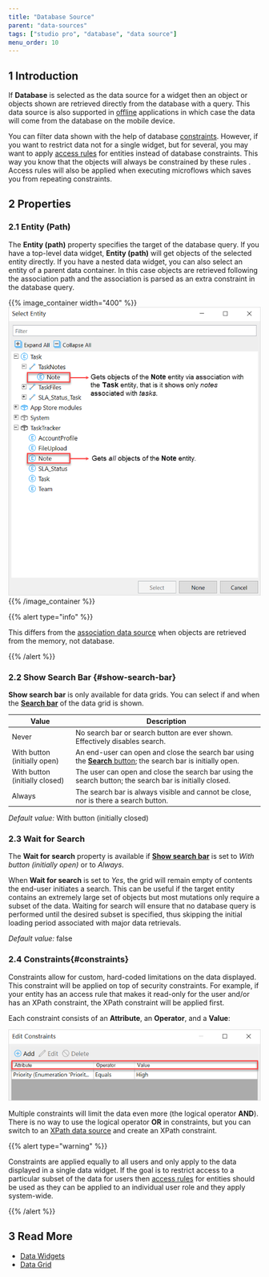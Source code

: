 ```yaml
---
title: "Database Source"
parent: "data-sources"
tags: ["studio pro", "database", "data source"]
menu_order: 10
---
```


## 1 Introduction

If **Database** is selected as the data source for a widget then an object or objects shown are retrieved directly from the database with a query. This data source is also supported in [offline](offline-first) applications in which case the data will come from the database on the mobile device.

You can filter data shown with the help of database [constraints](#constraints). However, if you want to restrict data not for a single widget, but for several, you may want to apply [access rules](access-rules) for entities instead of database constraints. This way you know that the objects will always be constrained by these rules . Access rules will also be applied when executing microflows which saves you from repeating constraints.

## 2 Properties

### 2.1 Entity (Path)

The **Entity (path)** property specifies the target of the database query. If you have a top-level data widget, **Entity (path)** will get objects of the selected entity directly. If you have a nested data widget, you can also select an entity of a parent data container. In this case objects are retrieved following the association path and the association is parsed as an extra constraint in the database query. 

{{% image_container width="400" %}}![Data Source Example](attachments/data-widgets/data-source-example.png)
{{% /image_container %}}

{{% alert type="info" %}}

This differs from the [association data source](association-source) when objects are retrieved from the memory, not database.

{{% /alert %}}

### 2.2 Show Search Bar {#show-search-bar}

**Show search bar** is only available for data grids. You can select if and when the **[Search bar](search-bar)** of the data grid is shown.

| Value | Description |
| --- | --- |
| Never | No search bar or search button are ever shown. Effectively disables search. |
| With button (initially open) | An end-user can open and close the search bar using the [**Search** button](control-bar#search-button); the search bar is initially open. |
| With button (initially closed) | The user can open and close the search bar using the search button; the search bar is initially closed. |
| Always | The search bar is always visible and cannot be close, nor is there a search button. |

_Default value:_ With button (initially closed)

### 2.3 Wait for Search

The **Wait for search** property is available if **[Show search bar](#show-search-bar)** is set to *With button (initially open)* or to *Always*. 

When **Wait for search** is set to *Yes*, the grid will remain empty of contents the end-user initiates a search. This can be useful if the target entity contains an extremely large set of objects but most mutations only require a subset of the data. Waiting for search will ensure that no database query is performed until the desired subset is specified, thus skipping the initial loading period associated with major data retrievals.

_Default value:_ false

### 2.4 Constraints{#constraints}

Constraints allow for custom, hard-coded limitations on the data displayed. This constraint will be applied on top of security constraints. For example, if your entity has an access rule that makes it read-only for the user and/or has an XPath constraint, the XPath constraint will be applied first.

Each constraint consists of an **Attribute**, an **Operator**, and a **Value**:

![Constraint Example](attachments/data-widgets/constraint-example.png)

Multiple constraints will limit the data even more (the logical operator **AND**). There is no way to use the logical operator **OR** in constraints, but you can switch to an [XPath data source](xpath-source) and create an XPath constraint.

{{% alert type="warning" %}}

Constraints are applied equally to all users and only apply to the data displayed in a single data widget. If the goal is to restrict access to a particular subset of the data for users then [access rules](access-rules) for entities should be used as they can be applied to an individual user role and they apply system-wide.

{{% /alert %}}

## 3 Read More

* [Data Widgets](data-widgets)
* [Data Grid](data-grid)